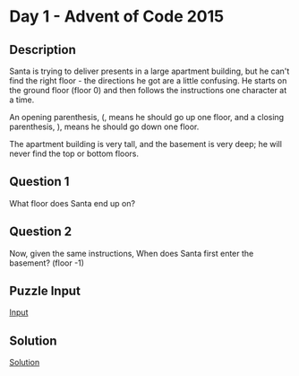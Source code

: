 # Day 1 - Advent of Code 2015

## Description

Santa is trying to deliver presents in a large apartment building, but he can't find the right floor - the directions he got are a little confusing. He starts on the ground floor (floor 0) and then follows the instructions one character at a time.

An opening parenthesis, (, means he should go up one floor, and a closing parenthesis, ), means he should go down one floor.

The apartment building is very tall, and the basement is very deep; he will never find the top or bottom floors.

## Question 1 

What floor does Santa end up on?

## Question 2

Now, given the same instructions, When does Santa first enter the basement? (floor -1)

## Puzzle Input

[Input](https://github.com/enoralecuyer/coding-challenges/blob/master/santa.txt)

## Solution

[Solution](https://github.com/enoralecuyer/coding-challenges/blob/master/script.js)
